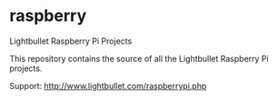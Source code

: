 # raspberry
Lightbullet Raspberry Pi Projects

This repository contains the source of all the Lightbullet Raspberry Pi projects.

Support: http://www.lightbullet.com/raspberrypi.php

